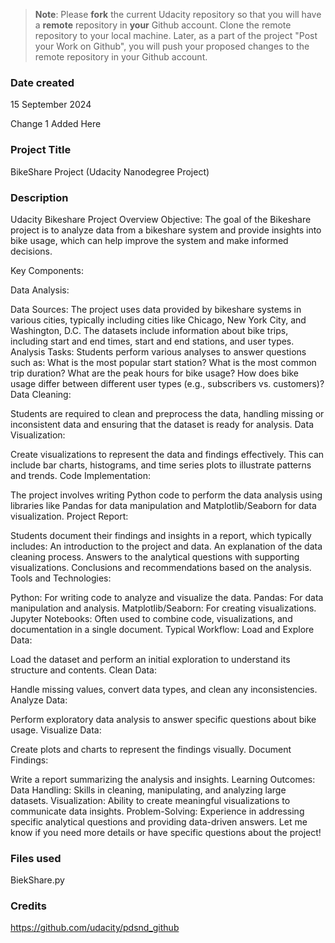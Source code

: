 >**Note**: Please **fork** the current Udacity repository so that you will have a **remote** repository in **your** Github account. Clone the remote repository to your local machine. Later, as a part of the project "Post your Work on Github", you will push your proposed changes to the remote repository in your Github account.

### Date created
15 September 2024 

Change 1 Added Here 

### Project Title
BikeShare Project (Udacity Nanodegree Project) 

### Description
Udacity Bikeshare Project Overview
Objective: The goal of the Bikeshare project is to analyze data from a bikeshare system and provide insights into bike usage, which can help improve the system and make informed decisions.

Key Components:

Data Analysis:

Data Sources: The project uses data provided by bikeshare systems in various cities, typically including cities like Chicago, New York City, and Washington, D.C. The datasets include information about bike trips, including start and end times, start and end stations, and user types.
Analysis Tasks: Students perform various analyses to answer questions such as:
What is the most popular start station?
What is the most common trip duration?
What are the peak hours for bike usage?
How does bike usage differ between different user types (e.g., subscribers vs. customers)?
Data Cleaning:

Students are required to clean and preprocess the data, handling missing or inconsistent data and ensuring that the dataset is ready for analysis.
Data Visualization:

Create visualizations to represent the data and findings effectively. This can include bar charts, histograms, and time series plots to illustrate patterns and trends.
Code Implementation:

The project involves writing Python code to perform the data analysis using libraries like Pandas for data manipulation and Matplotlib/Seaborn for data visualization.
Project Report:

Students document their findings and insights in a report, which typically includes:
An introduction to the project and data.
An explanation of the data cleaning process.
Answers to the analytical questions with supporting visualizations.
Conclusions and recommendations based on the analysis.
Tools and Technologies:

Python: For writing code to analyze and visualize the data.
Pandas: For data manipulation and analysis.
Matplotlib/Seaborn: For creating visualizations.
Jupyter Notebooks: Often used to combine code, visualizations, and documentation in a single document.
Typical Workflow:
Load and Explore Data:

Load the dataset and perform an initial exploration to understand its structure and contents.
Clean Data:

Handle missing values, convert data types, and clean any inconsistencies.
Analyze Data:

Perform exploratory data analysis to answer specific questions about bike usage.
Visualize Data:

Create plots and charts to represent the findings visually.
Document Findings:

Write a report summarizing the analysis and insights.
Learning Outcomes:
Data Handling: Skills in cleaning, manipulating, and analyzing large datasets.
Visualization: Ability to create meaningful visualizations to communicate data insights.
Problem-Solving: Experience in addressing specific analytical questions and providing data-driven answers.
Let me know if you need more details or have specific questions about the project!

### Files used
BiekShare.py

### Credits

https://github.com/udacity/pdsnd_github
